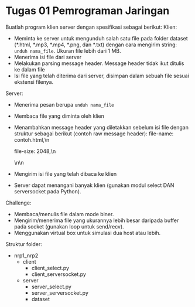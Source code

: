 # Tugas 01 Pemrograman Jaringan 


Buatlah program klien server dengan spesifikasi sebagai berikut:
Klien:
- Meminta ke server untuk mengunduh salah satu file pada folder dataset (*.html, *.mp3, *.mp4, *.png, dan *.txt) dengan cara mengirim string: `unduh nama_file`. Ukuran file lebih dari 1 MB.
- Menerima isi file dari server
- Melakukan parsing message header. Message header tidak ikut ditulis ke dalam file
- Isi file yang telah diterima dari server, disimpan dalam sebuah file sesuai ekstensi filenya.

Server:
- Menerima pesan berupa `unduh nama_file`
- Membaca file yang diminta oleh klien
- Menambahkan message header yang diletakkan sebelum isi file dengan struktur sebagai berikut (contoh raw message header):
	file-name: contoh.html,\n
	
	file-size: 2048,\n
	
	\n\n
- Mengirim isi file yang telah dibaca ke klien
- Server dapat menangani banyak klien (gunakan modul select DAN serversocket pada Python).

Challenge:
- Membaca/menulis file dalam mode biner.
- Mengirim/menerima file yang ukurannya lebih besar daripada buffer pada socket (gunakan loop untuk send/recv).
- Menggunakan virtual box untuk simulasi dua host atau lebih.

Struktur folder:
- nrp1_nrp2
	- client
		- client_select.py
		- client_serversocket.py
	- server
		- server_select.py
		- server_serversocket.py
		- dataset
